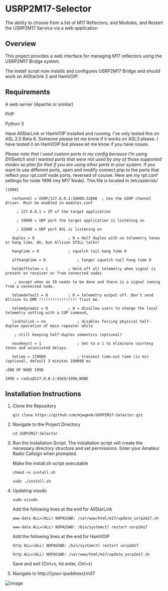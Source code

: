 # USRP2M17-Selector
The ability to choose from a list of M17 Reflectors, and Modules, and Restart the USRP2M17 Service via a web application

## Overview

  This project provides a web interface for managing M17 reflectors using the USRP2M17 Bridge system.  

  The install script now installs and configures USRP2M17 Bridge and should work on AllStarlink 2 and HamVOIP.

## Requirements

  A web server (Apache or similar)

  PHP

  Python 3

  Have AllStarLink or HamVOIP installed and running.  I've only tested this on ASL 2.0 Beta 6.  Someone please let me know if it works on ASL3 please.  I have tested it on HamVOIP but please let me know if you have issues.

   *Please note that I used custom ports in my config because I'm using DVSwitch and I wanted ports that were not used by any of those supported modes so plan for that if you are using other ports in your system.*
   If you want to use different ports, open and modify connect.php to the ports that reflect your rpt.conf node ports, reversed of course.  Here are my rpt.conf settings for node 1998 (my M17 Node).  This file is located in /etc/asterisk/

```   
[1998]

   rxchannel = USRP/127.0.0.1:34008:32008  ; Use the USRP channel driver. Must be enabled in modules.conf
 
     ; 127.0.0.1 = IP of the target application
     
     ; 34008 = UDP port the target application is listening on
    
     ; 32008 = UDP port ASL is listening on

   duplex = 0				; 0 = Half duplex with no telemetry tones or hang time. Ah, but Allison STILL talks!

   hangtime = 0				; squelch tail hang time 0
 
   althangtime = 0				; longer squelch tail hang time 0

   holdofftelem = 1			; Hold off all telemetry when signal is present on receiver or from connected nodes
 
    ; except when an ID needs to be done and there is a signal coming from a connected node.

   telemdefault = 0			; 0 = telemetry output off. Don't send Allison to DMR !!!!!!!!!!!!!!!!! Trust me.

   telemdynamic = 0			; 0 = disallow users to change the local telemetry setting with a COP command,

   linktolink = no				; disables forcing physical half-duplex operation of main repeater while

    ; still keeping half-duplex semantics (optional)

   nounkeyct = 1				; Set to a 1 to eliminate courtesy tones and associated delays.

   totime = 170000				; transmit time-out time (in ms) (optional, default 3 minutes 180000 ms

;END OF NODE 1998

1998 = radio@127.0.0.1:4569/1998,NONE
```



## Installation Instructions

1) Clone the Repository

       git clone https://github.com/mjwgeek/USRP2M17-Selector.git

2) Navigate to the Project Directory

       cd USRP2M17-Selector

3) Run the Installation Script. The installation script will create the necessary directory structure and set permissions.  Enter your Amateur Radio Callsign when prompted.

      Make the install.sh script executable

       chmod +x install.sh

       sudo ./install.sh

4) Updating visudo

       sudo visudo

     Add the following lines at the end for AllStarLink
    
       www-data ALL=(ALL) NOPASSWD: /var/www/html/m17/update_usrp2m17.sh

       www-data ALL=(ALL) NOPASSWD: /bin/systemctl restart usrp2m17

     Add the following lines at the end for HamVOIP
   
       http ALL=(ALL) NOPASSWD: /bin/systemctl restart usrp2m17

       http ALL=(ALL) NOPASSWD: /var/www/html/m17/update_usrp2m17.sh


     Save and exit (Ctrl+o, hit enter, Ctrl+x)

6) Navigate to http://{your-ipaddress}/m17
   
![image](https://github.com/user-attachments/assets/744dc092-36d5-4381-88a1-87fe7883f94a)



